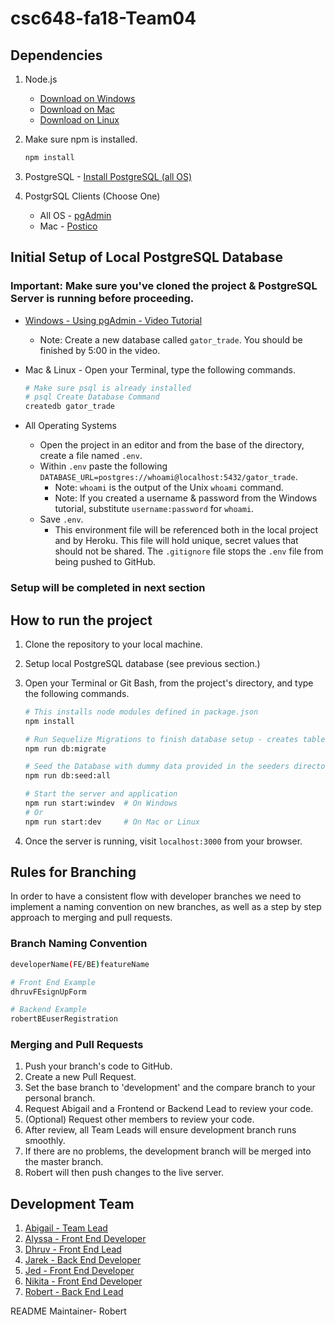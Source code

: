 # csc648-fa18-Team04

## Dependencies

1. Node.js

   - [Download on Windows](https://blog.teamtreehouse.com/install-node-js-npm-windows)
   - [Download on Mac](https://blog.teamtreehouse.com/install-node-js-npm-mac)
   - [Download on Linux](https://blog.teamtreehouse.com/install-node-js-npm-linux)

2. Make sure npm is installed.

   ```bash
   npm install
   ```

3. PostgreSQL - [Install PostgreSQL (all OS)](https://www.postgresql.org/download/)

4. PostgrSQL Clients (Choose One)
   - All OS - [pgAdmin](https://www.pgadmin.org/download/)
   - Mac - [Postico](https://eggerapps.at/postico/)

## Initial Setup of Local PostgreSQL Database

### Important: Make sure you've cloned the project & PostgreSQL Server is running before proceeding.

- [Windows - Using pgAdmin - Video Tutorial](https://youtu.be/EBw5E5DzAvE?t=185)
  - Note: Create a new database called `gator_trade`. You should be finished by 5:00 in the video.
- Mac & Linux - Open your Terminal, type the following commands.

  ```bash
  # Make sure psql is already installed
  # psql Create Database Command
  createdb gator_trade
  ```

- All Operating Systems

  - Open the project in an editor and from the base of the directory, create a file named `.env`.
  - Within `.env` paste the following `DATABASE_URL=postgres://whoami@localhost:5432/gator_trade`.
    - Note: `whoami` is the output of the Unix `whoami` command.
    - Note: If you created a username & password from the Windows tutorial, substitute `username:password` for `whoami`.
  - Save `.env`.
    - This environment file will be referenced both in the local project and by Heroku. This file will hold unique, secret values that should not be shared. The `.gitignore` file stops the `.env` file from being pushed to GitHub.

### Setup will be completed in next section

## How to run the project

1. Clone the repository to your local machine.
2. Setup local PostgreSQL database (see previous section.)
3. Open your Terminal or Git Bash, from the project's directory, and type the following commands.

   ```bash
   # This installs node modules defined in package.json
   npm install

   # Run Sequelize Migrations to finish database setup - creates tables
   npm run db:migrate

   # Seed the Database with dummy data provided in the seeders directory
   npm run db:seed:all

   # Start the server and application
   npm run start:windev  # On Windows
   # Or
   npm run start:dev     # On Mac or Linux
   ```

4. Once the server is running, visit `localhost:3000` from your browser.

## Rules for Branching

In order to have a consistent flow with developer branches we need to implement a naming convention on new branches, as well as a step by step approach to merging and pull requests.

### Branch Naming Convention

```bash
developerName(FE/BE)featureName

# Front End Example
dhruvFEsignUpForm

# Backend Example
robertBEuserRegistration
```

### Merging and Pull Requests

1. Push your branch's code to GitHub.
2. Create a new Pull Request.
3. Set the base branch to 'development' and the compare branch to your personal branch.
4. Request Abigail and a Frontend or Backend Lead to review your code.
5. (Optional) Request other members to review your code.
6. After review, all Team Leads will ensure development branch runs smoothly.
7. If there are no problems, the development branch will be merged into the master branch.
8. Robert will then push changes to the live server.

## Development Team

1. [Abigail - Team Lead](https://github.com/michinchin)
2. [Alyssa - Front End Developer](https://github.com/amalunao)
3. [Dhruv - Front End Lead](https://github.com/dhruvbshah)
4. [Jarek - Back End Developer](https://github.com/Janda95)
5. [Jed - Front End Developer](https://github.com/jahmadia)
6. [Nikita - Front End Developer](https://github.com/nbajra)
7. [Robert - Back End Lead](https://github.com/rquinones93)

README Maintainer- Robert
